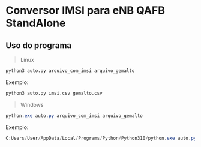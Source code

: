 # Conversor IMSI para eNB QAFB StandAlone

## Uso do programa

> Linux

```sh
python3 auto.py arquivo_com_imsi arquivo_gemalto
```

Exemplo:

```sh
python3 auto.py imsi.csv gemalto.csv
```

> Windows

```powershell
python.exe auto.py arquivo_com_imsi arquivo_gemalto
```

Exemplo:

```powershell
C:Users/User/AppData/Local/Programs/Python/Python310/python.exe auto.py imsi.csv gemalto.csv 
```